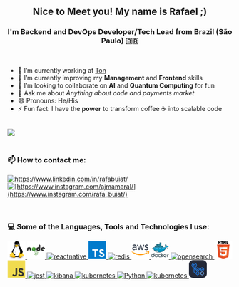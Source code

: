 <h2 align="center">Nice to Meet you! My name is Rafael ;)
<h3 align="center">I'm Backend and DevOps Developer/Tech Lead from Brazil (São Paulo) 🇧🇷</h3>

</br>

- 🔭 I’m currently working at [Ton](https://www.ton.com.br/)
- 🌱 I’m currently improving my **Management** and **Frontend** skills
- 👯 I’m looking to collaborate on **AI** and **Quantum Computing** for fun
- 💬 Ask me about *Anything about code and payments market*
- 😄 Pronouns: He/His
- ⚡ Fun fact: I have the **power** to transform coffee ☕ into scalable code

</br>

<div>
  <div>
    <img src="https://github-readme-stats-rho-two-11.vercel.app/api?username=Rabuiat&show_icons=true&theme=radical&count_private=true&show=prs_merged,prs_merged_percentage&rank_icon=github" />
  </div>
</div>

</br>

<h3 align="left">📫 How to contact me:</h3>
<p align="left">
<a href="https://www.linkedin.com/in/rafabuiat/" target="blank"><img align="center" src="https://raw.githubusercontent.com/rahuldkjain/github-profile-readme-generator/master/src/images/icons/Social/linked-in-alt.svg" alt="https://www.linkedin.com/in/rafabuiat/" height="30" width="40" /></a>
<a href="[https://instagram.com/https://www.instagram.com/ajmamaral/](https://www.instagram.com/rafa_buiat/)" target="blank"><img align="center" src="https://raw.githubusercontent.com/rahuldkjain/github-profile-readme-generator/master/src/images/icons/Social/instagram.svg" alt="[https://www.instagram.com/ajmamaral/](https://www.instagram.com/rafa_buiat/)" height="30" width="40" /></a>
</p>

</br>

<h3 align="left">💻 Some of the Languages, Tools and Technologies I use:</h3>
<p align="left"> <a href="https://www.linux.org/" target="_blank"> <img src="https://raw.githubusercontent.com/devicons/devicon/master/icons/linux/linux-original.svg" alt="linux" width="40" height="40"/> </a> <a href="https://nodejs.org" target="_blank"> <img src="https://raw.githubusercontent.com/devicons/devicon/master/icons/nodejs/nodejs-original-wordmark.svg" alt="nodejs" width="40" height="40"/> </a> <a href="https://reactnative.dev/" target="_blank"> <img src="https://reactnative.dev/img/header_logo.svg" alt="reactnative" width="40" height="40"/> </a> <a href="https://www.typescriptlang.org/" target="_blank"> <img src="https://raw.githubusercontent.com/devicons/devicon/master/icons/typescript/typescript-original.svg" alt="typescript" width="40" height="40"/> </a> <a href="https://redis.io/" target="_blank"> <img src="https://cdn.worldvectorlogo.com/logos/redis.svg" alt="redis" width="40" height="40"/> </a> <a href="https://aws.amazon.com" target="_blank"> <img src="https://raw.githubusercontent.com/devicons/devicon/master/icons/amazonwebservices/amazonwebservices-original-wordmark.svg" alt="aws" width="40" height="40"/> </a> <a href="https://www.docker.com/" target="_blank"> <img src="https://raw.githubusercontent.com/devicons/devicon/master/icons/docker/docker-original-wordmark.svg" alt="docker" width="40" height="40"/> </a> <a href="https://aws.amazon.com/pt/pm/opensearch/" target="_blank"> <img src="https://opensearch.org/assets/brand/SVG/Mark/opensearch_mark_default.svg" alt="opensearch" width="40" height="40"/> </a> <a href="https://www.w3.org/html/" target="_blank"> <img src="https://raw.githubusercontent.com/devicons/devicon/master/icons/html5/html5-original-wordmark.svg" alt="html5" width="40" height="40"/> </a> <a href="https://developer.mozilla.org/en-US/docs/Web/JavaScript" target="_blank"> <img src="https://raw.githubusercontent.com/devicons/devicon/master/icons/javascript/javascript-original.svg" alt="javascript" width="40" height="40"/> </a> <a href="https://jestjs.io" target="_blank"> <img src="https://www.vectorlogo.zone/logos/jestjsio/jestjsio-icon.svg" alt="jest" width="40" height="40"/> </a> <a href="https://www.elastic.co/kibana" target="_blank"> <img src="https://www.vectorlogo.zone/logos/elasticco_kibana/elasticco_kibana-icon.svg" alt="kibana" width="40" height="40"/> </a> <a href="https://kubernetes.io" target="_blank"> <img src="https://www.vectorlogo.zone/logos/kubernetes/kubernetes-icon.svg" alt="kubernetes" width="40" height="40"/> </a> <a href="https://www.python.org/psf-landing/" target="_blank"> <img src="https://s3.dualstack.us-east-2.amazonaws.com/pythondotorg-assets/media/files/python-logo-only.svg" alt="Python" width="30" height="40"/> </a><a href="https://kubernetes.io" target="_blank"> <img src="https://www.vectorlogo.zone/logos/kubernetes/kubernetes-icon.svg" alt="kubernetes" width="40" height="40"/> </a> <a href="https://github.com/features/actions" target="_blank"> <img src="https://raw.githubusercontent.com/jpb06/jpb06/master/icons/GithubActions-Dark.svg" alt="Github-Actions" width="40" height="40"/> </a></p>
